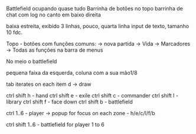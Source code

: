 Battlefield ocupando quase tudo
Barrinha de botões no topo
barrinha de chat com log no canto em baixo direita

baixa estreita, exibido 3 linhas, pouco, quarta linha input de texto, tamanho 10 fdc.


Topo - botões com funções comuns:
 -> nova partida
 -> Vida
 -> Marcadores
 -> Todas as funções na barra de menus

No meio o battlefield

pequena faixa da esquerda, coluna com a sua mão1/8 


tab iterates on each item
d -> draw

ctrl shift h - hand
ctrl shift e - exile
ctrl shift c - commander
ctrl shift l - library
ctrl shift f - face down
ctrl shift b - battlefield

ctrl 1..6 - player -> popup for focus on each zone - h/e/c/l/f/b

ctrl shift 1..6 - battlefield for player 1 to 6